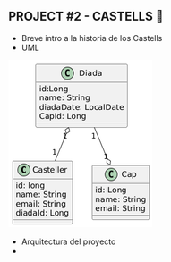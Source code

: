 ## PROJECT #2 - CASTELLS 🏰


- Breve intro a la historia de los Castells
- UML

![UML CASTELLS.png](img/UML%20CASTELLS.png)

- Arquitectura del proyecto
- 


